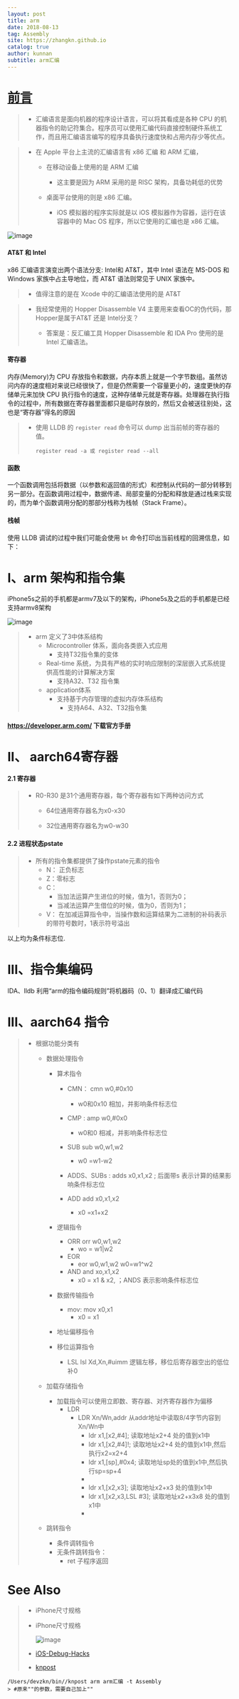 ```yaml
---
layout: post
title: arm
date: 2018-08-13
tag: Assembly
site: https://zhangkn.github.io
catalog: true
author: kunnan
subtitle: arm汇编
---
```




# [前言](https://developer.arm.com/)

> * 汇编语言是面向机器的程序设计语言，可以将其看成是各种 CPU 的机器指令的助记符集合。程序员可以使用汇编代码直接控制硬件系统工作，而且用汇编语言编写的程序具备执行速度快和占用内存少等优点。
>
>    

> * 在 Apple 平台上主流的汇编语言有 x86 汇编 和 ARM 汇编，
>
>   * 在移动设备上使用的是 ARM 汇编
>
>     * 这主要是因为 ARM 采用的是 RISC 架构，具备功耗低的优势
>
>        
>
>   * 桌面平台使用的则是 x86 汇编。
>
>     * iOS 模拟器的程序实际就是以 iOS 模拟器作为容器，运行在该容器中的 Mac OS 程序，所以它使用的汇编也是 x86 汇编。
>
>        
>
>    
>
>    
>
>   

![image](https://ws1.sinaimg.cn/large/af39b376gy1fu833axrvwj20k20bvwgn.jpg)

#### AT&T 和 Intel



x86 汇编语言演变出两个语法分支: Intel和 AT&T，其中 Intel 语法在 MS-DOS 和 Windows 家族中占主导地位，而 AT&T 语法则常见于 UNIX 家族中。

> * 值得注意的是在 Xcode 中的汇编语法使用的是 AT&T

> * 我经常使用的 Hopper Disassemble V4 主要用来查看OC的伪代码，那Hopper是属于AT&T 还是 Intel分支？
>
>   * 答案是：反汇编工具 Hopper Disassemble 和 IDA Pro 使用的是 Intel 汇编语法。
>
>      

 

#### 寄存器

 

内存(Memory)为 CPU 存放指令和数据，内存本质上就是一个字节数组。虽然访问内存的速度相对来说已经很快了，但是仍然需要一个容量更小的，速度更快的存储单元来加快 CPU 执行指令的速度，这种存储单元就是寄存器。处理器在执行指令的过程中，所有数据在寄存器里面都只是临时存放的，然后又会被送往别处，这也是“寄存器”得名的原因

> * 使用 LLDB 的 `register read` 命令可以 dump 出当前帧的寄存器的值。
>
>    ```
>   register read -a 或 register read --all
>   
>    ```
>
>   

#### 函数

 

一个函数调用包括将数据（以参数和返回值的形式）和控制从代码的一部分转移到另一部分。在函数调用过程中，数据传递、局部变量的分配和释放是通过栈来实现的，而为单个函数调用分配的那部分栈称为栈帧（Stack Frame）。



#### 栈帧

 

使用 LLDB 调试的过程中我们可能会使用 `bt` 命令打印出当前线程的回溯信息，如下：

 

# I、arm 架构和指令集



iPhone5s之前的手机都是armv7及以下的架构，iPhone5s及之后的手机都是已经支持armv8架构

![image](https://ws1.sinaimg.cn/large/af39b376gy1fu8346jpz1j20m608975l.jpg)





> * arm 定义了3中体系结构
>   * Microcontroller 体系，面向各类嵌入式应用
>     * 支持T32指令集的变体
>   * Real-time 系统，为具有严格的实时响应限制的深层嵌入式系统提供高性能的计算解决方案
>     * 支持A32、T32 指令集
>   * application体系
>     * 支持基于内存管理的虚拟内存体系结构
>       * 支持A64、A32、T32指令集



#### https://developer.arm.com/ 下载官方手册



# II、 aarch64寄存器

#### 2.1 寄存器



> * R0-R30 是31个通用寄存器，每个寄存器有如下两种访问方式
>
>   * 64位通用寄存器名为x0-x30
>
>   * 32位通用寄存器名为w0-w30
>
>     

#### 2.2 进程状态pstate

> * 所有的指令集都提供了操作pstate元素的指令
>   * N： 正负标志
>   * Z：零标志
>   * C：
>     * 当加法运算产生进位的时候，值为1，否则为0；
>     * 当减法运算产生借位的时候，值为0，否则为1；
>   * V： 在加减运算指令中，当操作数和运算结果为二进制的补码表示的带符号数时，1表示符号溢出

以上均为条件标志位.

# III、指令集编码

IDA、lldb 利用“arm的指令编码规则”将机器码（0、1）翻译成汇编代码

# III、aarch64 指令

> * 根据功能分类有
>
>   * 数据处理指令
>
>     * 算术指令
>
>       * CMN： cmn w0,#0x10
>
>         * w0和0x10 相加，并影响条件标志位
>
>       * CMP : amp w0,#0x0
>
>         * w0和0 相减，并影响条件标志位
>
>       * SUB sub w0,w1,w2
>
>         * w0 =w1-w2
>
>       * ADDS、SUBs : adds x0,x1,x2 ; 后面带s 表示计算的结果影响条件标志位
>
>       * ADD add x0,x1,x2 
>
>         * x0 =x1+x2
>
>           
>
>     * 逻辑指令
>
>       * ORR orr w0,w1,w2
>         * wo = w1|w2
>       * EOR
>         * eor w0,w1,w2  w0=w1^w2
>       * AND  and xo,x1,x2 
>         * x0 = x1 & x2,  ；ANDS 表示影响条件标志位
>
>     * 数据传输指令
>
>       * mov: mov x0,x1    
>         * x0 = x1
>
>     * 地址偏移指令
>
>     * 移位运算指令
>
>       * LSL lsl Xd,Xn,#uimm 逻辑左移，移位后寄存器空出的低位补0
>
>   * 加载存储指令
>
>     * 加载指令可以使用立即数、寄存器、对齐寄存器作为偏移
>       * LDR 
>         * LDR Xn/Wn,addr  从addr地址中读取8/4字节内容到Xn/Wn中
>           * ldr x1,[x2,#4]; 读取地址x2+4 处的值到x1中
>           * ldr x1,[x2,#4]!; 读取地址x2+4 处的值到x1中,然后执行x2=x2+4
>           * ldr x1,[sp],#0x4; 读取地址sp处的值到x1中,然后执行sp=sp+4
>           * 
>           * ldr x1,[x2,x3]; 读取地址x2+x3 处的值到x1中
>           * ldr x1,[x2,x3,LSL #3]; 读取地址x2+x3x8 处的值到x1中
>           * 
>
>   * 跳转指令
>
>     * 条件调转指令
>     * 无条件跳转指令：
>       * ret 子程序返回

# See Also 

>* iPhone尺寸规格 
>
>  * iPhone尺寸规格 
>
>    ![image](https://ws1.sinaimg.cn/large/af39b376gy1fu835fi07gj20n80eugt1.jpg)
>
>* [iOS-Debug-Hacks](https://github.com/aozhimin/iOS-Debug-Hacks/blob/5a1af6405f3d5396fb31a98d53b92a8a0ecc284b/README_CN.md)
>
>* [knpost](https://github.com/zhangkn/KNBin/blob/master/knpost) 
>
>  
>
```
/Users/devzkn/bin//knpost arm arm汇编 -t Assembly
> #原来""的参数，需要自己加上""
```

